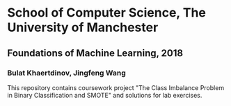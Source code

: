 # School of Computer Science, The University of Manchester 
## Foundations of Machine Learning, 2018 
### Bulat Khaertdinov, Jingfeng Wang
This repository contains coursework project "The Class Imbalance Problem in Binary Classification and SMOTE" and solutions for lab exercises.
